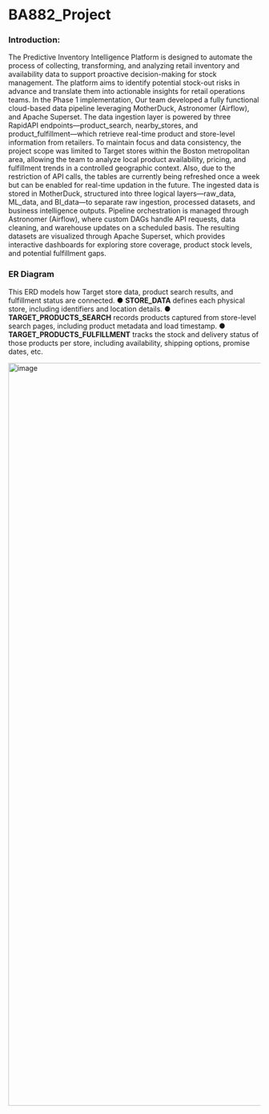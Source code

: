 # BA882_Project
### Introduction: 
  The Predictive Inventory Intelligence Platform is designed to automate the process of collecting, 
transforming, and analyzing retail inventory and availability data to support proactive decision-making for 
stock management. The platform aims to identify potential stock-out risks in advance and translate them 
into actionable insights for retail operations teams. 
  In the Phase 1 implementation, Our team developed a fully functional cloud-based data pipeline 
leveraging MotherDuck, Astronomer (Airflow), and Apache Superset. The data ingestion layer is powered 
by three RapidAPI endpoints—product_search, nearby_stores, and product_fulfillment—which retrieve 
real-time product and store-level information from retailers. To maintain focus and data consistency, the 
project scope was limited to Target stores within the Boston metropolitan area, allowing the team to 
analyze local product availability, pricing, and fulfillment trends in a controlled geographic context. Also, 
due to the restriction of API calls, the tables are currently being refreshed once a week but can be enabled 
for real-time updation in the future. 
  The ingested data is stored in MotherDuck, structured into three logical layers—raw_data, 
ML_data, and BI_data—to separate raw ingestion, processed datasets, and business intelligence outputs. 
Pipeline orchestration is managed through Astronomer (Airflow), where custom DAGs handle API 
requests, data cleaning, and warehouse updates on a scheduled basis. The resulting datasets are visualized 
through Apache Superset, which provides interactive dashboards for exploring store coverage, product 
stock levels, and potential fulfillment gaps. 

### ER Diagram 
This ERD models how Target store data, product search results, and fulfillment status are connected. 
● **STORE_DATA** defines each physical store, including identifiers and location details. 
● **TARGET_PRODUCTS_SEARCH** records products captured from store-level search pages, 
including product metadata and load timestamp. 
● **TARGET_PRODUCTS_FULFILLMENT** tracks the stock and delivery status of those products 
per store, including availability, shipping options, promise dates, etc.  

<img width="1600" height="1481" alt="image" src="https://github.com/user-attachments/assets/8113664c-f489-40dc-affc-ed2cac811f78" />
